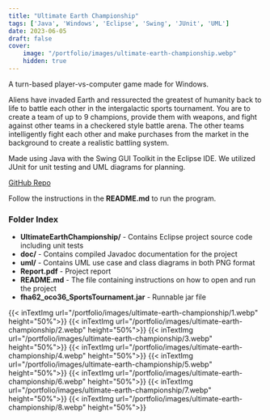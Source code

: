 ```yaml
---
title: "Ultimate Earth Championship"
tags: ['Java', 'Windows', 'Eclipse', 'Swing', 'JUnit', 'UML']
date: 2023-06-05
draft: false
cover:
    image: "/portfolio/images/ultimate-earth-championship.webp"
    hidden: true
---
```

A turn-based player-vs-computer game made for Windows.

Aliens have invaded Earth and ressurected the greatest of humanity back to life to battle each other in the intergalactic sports tournament.
You are to create a team of up to 9 champions, provide them with weapons, and fight against other teams in a checkered style battle arena.
The other teams intelligently fight each other and make purchases from the market in the background to create a realistic battling system.

Made using Java with the Swing GUI Toolkit in the Eclipse IDE.
We utilized JUnit for unit testing and UML diagrams for planning.


[GitHub Repo](https://github.com/FarzadHayat/ultimate-earth-championship)


Follow the instructions in the **README.md** to run the program.


### Folder Index
 - **UltimateEarthChampionship/** - Contains Eclipse project source code including unit tests
 - **doc/** - Contains compiled Javadoc documentation for the project
 - **uml/** - Contains UML use case and class diagrams in both PNG format
 - **Report.pdf** - Project report
 - **README.md** - The file containing instructions on how to open and run the project
 - **fha62_oco36_SportsTournament.jar** - Runnable jar file

{{< inTextImg url="/portfolio/images/ultimate-earth-championship/1.webp" height="50%">}}
{{< inTextImg url="/portfolio/images/ultimate-earth-championship/2.webp" height="50%">}}
{{< inTextImg url="/portfolio/images/ultimate-earth-championship/3.webp" height="50%">}}
{{< inTextImg url="/portfolio/images/ultimate-earth-championship/4.webp" height="50%">}}
{{< inTextImg url="/portfolio/images/ultimate-earth-championship/5.webp" height="50%">}}
{{< inTextImg url="/portfolio/images/ultimate-earth-championship/6.webp" height="50%">}}
{{< inTextImg url="/portfolio/images/ultimate-earth-championship/7.webp" height="50%">}}
{{< inTextImg url="/portfolio/images/ultimate-earth-championship/8.webp" height="50%">}}